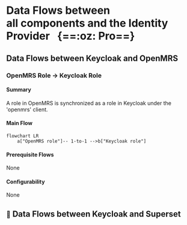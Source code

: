 # Data Flows between<br/>all components and the Identity Provider <span class="small-title">&nbsp;&nbsp;{==:oz: Pro==}</span>

## Data Flows between Keycloak and OpenMRS

### OpenMRS Role → Keycloak Role

#### Summary
A role in OpenMRS is synchronized as a role in Keycloak under the 'openmrs' client.

#### Main Flow
``` mermaid
flowchart LR
    a["OpenMRS role"]-- 1-to-1 -->b["Keycloak role"]
```

#### Prerequisite Flows

None

#### Configurability

None

## <small>:construction:</small> Data Flows between Keycloak and Superset